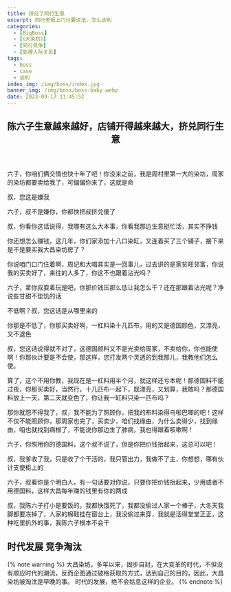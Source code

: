 ```yaml
---
title: 挤兑了同行生意
excerpt: 同行老板上门讨要说法，怎么谈判
categories:
  - [BigBoss]
  - [《大染坊》]
  - [同行竞争]
  - [处理人际关系]
tags:
  - boss
  - case
  - 谈判
index_img: /img/boss/index.jpg
banner_img: /img/boss/boss-baby.webp
date: 2023-09-17 11:45:52
---
```

<article class="the-dialogue">
	<header>
    <h2>
      陈六子生意越来越好，店铺开得越来越大，挤兑同行生意
    </h2>
  </header>
  <div class="responder" title="对门老板">
    <p>
      六子，你咱们俩交情也快十年了吧！你没来之前，我是周村里第一大的染坊，周家的染坊都要卖给我了，可偏偏你来了，这就是命
    </p>
  </div>
  <div class="sender" title="陈六子">
    <p>
      叔，您这是嫌我
    </p>
  </div>
  <div class="responder" title="对门老板">
    <p>
      六子，叔不是嫌你，你都快把叔挤兑傻了
    </p>
  </div>
  <div class="sender" title="陈六子">
    <p>
      叔，你看你这话说得，我哪有这么大本事，你看我那边生意挺忙活，其实不挣钱
    </p>
  </div>
  <div class="responder" title="对门老板">
    <p>
      你还想怎么赚钱，这几年，你们家添加十八口染缸，又连着买了三个铺子，接下来是不是要买我大昌染坊房了？
    </p>
  </div>
  <div class="sender" title="陈六子">
    <p>
      你说咱门口门住着啊，周记和大唱其实是一回事儿，过去讲的是家贫旺邻富，你说我的买卖好了，来往的人多了，你这不也跟着沾光吗？
    </p>
  </div>
  <div class="responder" title="对门老板">
    <p>
      六子，拿你叔耍着玩是吧，你那价钱压那么低让我怎么干？还在那跟着沾光呢？净说些甘甜不垫饥的话
    </p>
  </div>
  <div class="sender" title="陈六子">
    <p>
      不低啊？叔，您这话是从哪里来的
    </p>
  </div>
  <div class="responder" title="对门老板">
    <p>
      你那是不低了，你那买卖好啊，一杠料染十几匹布，用的又是德国颜色，又漂亮，又不退色
    </p>
  </div>
  <div class="sender" title="陈六子">
    <p>
      叔，您这话说得就不对了，这德国颜料又不是光卖给周家，不卖给你，你也能使啊！你那伙计要是不会使，那这样，您打发两个灵透的到我那儿，我教他们怎么使。
    </p>
  </div>
  <div class="responder" title="对门老板">
    <p>
      算了，这个不用你教，我现在是一杠料用半个月，就这样还亏本呢！那德国料不能过夜，你那买卖好，当然行，十几匹布一起下，既漂亮，又划算，我敢吗？那德国料放上一天，第二天就变色了，你让我一缸料只染一匹布吗？
    </p>
  </div>
  <div class="sender" title="陈六子">
    <p>
      那你就怨不得我了，叔，我不能为了照顾你，把我的布料染得乌啦巴唧的吧！这样不仅不能照顾你，那周家也完了，买卖少，咱们找缘由，为什么卖得少，找到缘由，咱也就找到病根了，不能说你那边生了肺病，我也得跟着咳嗽啊！
    </p>
  </div>
  <div class="responder" title="对门老板">
    <p>
      六子，你照用你的德国料，这个叔不说了，但是你把价钱抬起来，这总可以吧！
    </p>
  </div>
  <div class="sender" title="陈六子">
    <p>
      叔，我爹收了我，只是收了个干活的，我只管出力，我做不了主，你想想，哪有伙计支使柜上的
    </p>
  </div>
  <div class="responder" title="对门老板">
    <p>
      六子，叔看你是个明白人，有一句话要对你说，只要你把价钱抬起来，少用或者不用德国料，这样大昌每年赚的钱里有你的两成
    </p>
  </div>
  <div class="sender" title="陈六子">
    <p>
      叔，我陈六子打小是要饭的，我都快饿死了，我都没偷过人家一个棒子，大冬天我脚都要冻掉了，人家的棉鞋挂在窗台上，我没偷过来穿，我就是活得堂堂正正，这种吃里扒外的事，我陈六子根本不会干
    </p>
  </div>
</article>

## 时代发展 竞争淘汰
{% note warning %}
大昌染坊，多年以来，固步自封，在大变革的时代，不但没有顺应时代的潮流，反而企图通过破格获取的方式，达到自己的目的，因此，大昌染坊被淘汰是早晚的事。
时代的发展，绝不会姑息这样的企业。
{% endnote %}
